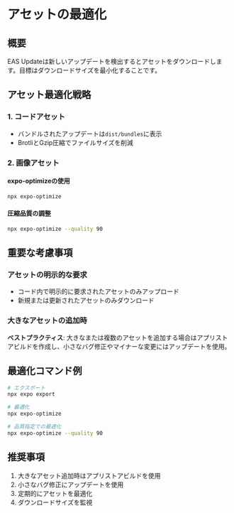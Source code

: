# アセットの最適化

## 概要

EAS Updateは新しいアップデートを検出するとアセットをダウンロードします。目標はダウンロードサイズを最小化することです。

## アセット最適化戦略

### 1. コードアセット

- バンドルされたアップデートは`dist/bundles`に表示
- BrotliとGzip圧縮でファイルサイズを削減

### 2. 画像アセット

#### expo-optimizeの使用

```bash
npx expo-optimize
```

#### 圧縮品質の調整

```bash
npx expo-optimize --quality 90
```

## 重要な考慮事項

### アセットの明示的な要求

- コード内で明示的に要求されたアセットのみアップロード
- 新規または更新されたアセットのみダウンロード

### 大きなアセットの追加時

**ベストプラクティス**: 大きなまたは複数のアセットを追加する場合はアプリストアビルドを作成し、小さなバグ修正やマイナーな変更にはアップデートを使用。

## 最適化コマンド例

```bash
# エクスポート
npx expo export

# 最適化
npx expo-optimize

# 品質指定での最適化
npx expo-optimize --quality 90
```

## 推奨事項

1. 大きなアセット追加時はアプリストアビルドを使用
2. 小さなバグ修正にアップデートを使用
3. 定期的にアセットを最適化
4. ダウンロードサイズを監視
